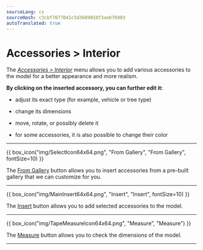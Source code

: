 ```yaml
---
sourceLang: cs
sourceHash: c3cbf7677041c5d3689010f3aeb76903
autoTranslated: true
---
```


# Accessories &gt; Interior

  <p>The <u><i>Accessories &gt; Interior</i></u> menu allows you to add various accessories to the model for a better appearance and more realism.</p>

  <p><b>By clicking on the inserted accessory, you can further edit it:</b></p>
  <ul>
    <li><p>adjust its exact type (for example, vehicle or tree type)</p></li>
    <li><p>change its dimensions</p></li>
    <li><p>move, rotate, or possibly delete it</p></li>
    <li><p>for some accessories, it is also possible to change their color</p></li>
  </ul>

  <hr class="main">

  {{ box_icon("img/SelectIcon64x64.png", "From Gallery", "From Gallery", fontSize=10) }}

  <p>The <u>From Gallery</u> button allows you to insert accessories from a pre-built gallery that we can customize for you.</p>

  <hr class="main">

  {{ box_icon("img/MainInsert64x64.png", "Insert", "Insert", fontSize=10) }}

  <p>The <u>Insert</u> button allows you to add selected accessories to the model.</p>

  <hr class="main">

{{ box_icon("img/TapeMeasureIcon64x64.png", "Measure", "Measure") }}

  <p>The <u>Measure</u> button allows you to check the dimensions of the model.</p>

  <hr class="main">

<!-- product: HiStruct Building Configurator -->